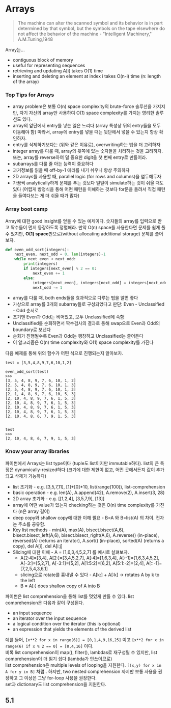 # Arrays

> The machine can alter the scanned symbol and its behavior is in part determined by that symbol, but the symbols on the tape elsewhere do not affect the behavior of the machine - "Intelligent Machinery," A.M.Tuning,1948

Array는...
* contiguous block of memory
* useful for representing sequences
* retrieving and updating A[i] takes O(1) time
* inserting and deleting an element at index i takes O(n-i) time (n: length of the array)

### Top Tips for Arrays
* array problem은 보통 O(n) space complexity의 brute-force 솔루션을 가지지만, 자기 자신의 array만 사용하여 O(1) space complexity를 가지는 영리한 솔루션도 있다.
* array의 앞단에서 entry를 넣는 일은 느리다 (array 특성상 뒤의 entry들을 모두 이동해야 함) 따라서, array에 entry를 넣을 때는 뒷단에서 넣을 수 있는지 항상 확인하자.
* entry를 삭제하기보다는 (위와 같은 이유로), overwriting하는 법을 더 고려하자
* integer array를 다룰 때, array의 뒷쪽에 있는 숫자들을 처리하는 것을 고려하자. 또는, array를 reverse하여 덜 중요한 digit을 첫 번째 entry로 만들어라.
* subarrays를 다룰 줄 아는 능력이 중요하다
* 과거정보를 읽을 때 off-by-1 에러를 내기 쉬우니 항상 주의하자
* 2D arrays를 사용할 때, parallel logic (for rows and columns)을 염두해두자
* 가끔씩 analytically하게 문제를 푸는 것보다 일일이 simulate하는 것이 쉬울 때도 있다 (어렵게 방정식을 통해 어떤 패턴을 이해하는 것보다 for문을 돌려서 직접 패턴을 들여다보는 게 더 쉬울 때가 많다)

### Array boot camp
Array에 대한 good insight를 얻을 수 있는 예제이다. 숫자들의 array를 입력으로 받고 짝수들이 먼저 등장하도록 정렬해라. 만약 O(n) space를 사용한다면 문제를 쉽게 풀 수 있지만, **O(1) space**만으로(without allocating additional storage) 문제를 풀어보자.

```python
def even_odd_sort(integers):
    next_even, next_odd = 0, len(integers)-1
    while next_even < next_odd:
        print(integers)
        if integers[next_even] % 2 == 0:
            next_even += 1
        else:
            integers[next_even], integers[next_odd] = integers[next_odd], integers[next_even]
            next_odd -= 1    
```

* array를 다룰 때, both ends들을 효과적으로 다루는 법을 알면 좋다
* 가상으로 array를 3개의 subarray들로 구성되었다고 판단: Even - Unclassified - Odd 순서로
* 초기엔 Even과 Odd는 비어있고, 모두 Unclassified에 속함
* Unclassified를 순회하면서 짝수검사의 결과로 통해 swap으로 Even과 Odd의 boundary로 보낸다
* 순회가 진행될수록 Even과 Odd는 팽창하고 Unclassified는 줄어든다
* 이 알고리즘은 O(n) time complexity와 O(1) space complexity를 가진다

다음 예제를 통해 위의 함수가 어떤 식으로 진행되는지 알아보자.
```
test = [3,5,4,8,9,7,6,10,1,2]

even_odd_sort(test)
>>>
[3, 5, 4, 8, 9, 7, 6, 10, 1, 2]
[2, 5, 4, 8, 9, 7, 6, 10, 1, 3]
[2, 5, 4, 8, 9, 7, 6, 10, 1, 3]
[2, 1, 4, 8, 9, 7, 6, 10, 5, 3]
[2, 10, 4, 8, 9, 7, 6, 1, 5, 3]
[2, 10, 4, 8, 9, 7, 6, 1, 5, 3]
[2, 10, 4, 8, 9, 7, 6, 1, 5, 3]
[2, 10, 4, 8, 9, 7, 6, 1, 5, 3]
[2, 10, 4, 8, 6, 7, 9, 1, 5, 3]


test
>>>
[2, 10, 4, 8, 6, 7, 9, 1, 5, 3]
```

### Know your array libraries
파이썬에서 Arrays는 list type이다 (tuple도 list이지만 immutable하다). list의 큰 특징은 dynamically-resized하다 (크기에 대한 제한이 없고, 어떤 곳에서든지 값이 추가되고 삭제가 가능하다)

* list 초기화 - e.g. [3,5,7,11], [1]+[0]*10, list(range(100)), list-comprehension
* basic operation - e.g. len(A), A.append(42), A.remove(2), A.insert(3, 28)
* 2D array 초기화 - e.g. [[1,2,4], [3,5,7,9], [13]]
* array에 어떤 value가 있는지 checking하는 것은 O(n) time complexity를 가진다 (n은 array 길이)
* deep copy와 shallow copy에 대한 이해 필요 - B=A 와 B=list(A) 의 차이. 전자는 주소를 공유함.
* Key list methods - min(A), max(A), bisect.bisect(A,6), bisect.bisect_left(A,6), bisect.bisect_right(A,6), A.reverse() (in-place), reversed(A) (returns an iterator), A.sort() (in-place), sorted(A) (returns a copy), del A[i], del A[i:j]
* Slicing에 대한 이해 - A = [1,6,3,4,5,2,7] 를 예시로 살펴보자.
   * A[2:4]=[3,4], A[2:]=[3,4,5,2,7], A[:4]=[1,6,3,4], A[:-1]=[1,6,3,4,5,2], A[-3:]=[5,2,7], A[-3:1]=[5,2], A[1:5:2]=[6,2], A[5:1:-2]=[2,4], A[::-1]=[7,2,5,4,3,6,1]
   * slicing으로 rotate를 흉내낼 수 있다 - A[k:] + A[:k] -> rotates A by k to the left
   * B = A[:] does shallow copy of A into B

파이썬은 list comprehension을 통해 list를 멋있게 만들 수 있다. list comprehension은 다음과 같이 구성된다.
  * an input sequence
  * an iterator over the input sequence
  * a logical condition over the iterator (this is optional)
  * an expression that yields the elements of the derived list

예를 들어, `[x**2 for x in range(6)] = [0,1,4,9,16,25]` 이고 `[x**2 for x in range(6) if x % 2 == 0] = [0,4,16]` 이다. <br>
비록 list comprehension이 map(), filter(), lambdas로 재구성될 수 있지만, list comprehension이 더 읽기 쉽다 (lambda가 안쓰이므로) <br>
list comprehension은 multiple levels of looping을 지원한다. `[(x,y) for x in A for y in B]` 처럼.. 하지만, two nested comprehension 까지만 보통 사용을 권장하고 그 이상은 그냥 for-loop 사용을 권장한다. <br>
set과 dictionary도 list comprehension을 지원한다.

## 5.1 

